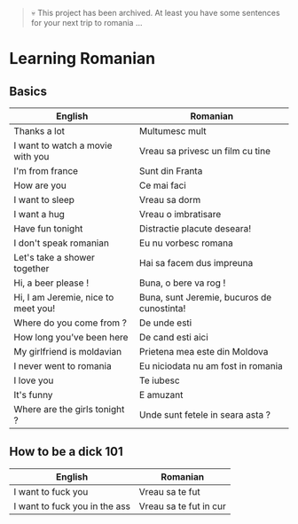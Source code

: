 > :skull: This project has been archived. At least you have some sentences for your next trip to romania ...

# Learning Romanian

## Basics 

| English            | Romanian        |
|--------------------|-----------------|
| Thanks a lot       | Multumesc mult                 |
| I want to watch a movie with you                   |    Vreau sa privesc un film cu tine             |
| I'm from france                 |    Sunt din Franta             |
| How are you                |   Ce mai faci              |
| I want to sleep                  |  Vreau sa dorm             |
| I want a hug                   |   Vreau o imbratisare              |
| Have fun tonight                |   Distractie placute deseara!              |
| I don't speak romanian                  | Eu nu vorbesc romana              |
| Let's take a shower together |          Hai sa facem dus impreuna
| Hi, a beer please !                   | Buna, o bere va rog !                |
| Hi, I am Jeremie, nice to meet you!                   |  Buna, sunt Jeremie, bucuros de cunostinta!               |
| Where do you come from ?                 | De unde esti                |
| How long you’ve been here                  | De cand esti aici                |
| My girlfriend is moldavian                  | Prietena mea este din Moldova                |
| I never went to romania                   | Eu niciodata nu am fost in romania                |
| I love you                  |  Te iubesc               |
| It's funny                   | E amuzant                |
| Where are the girls tonight ?                | Unde sunt fetele in seara asta ?              |


## How to be a dick 101

| English            | Romanian        |
|--------------------|-----------------|
| I want to fuck you | Vreau sa te fut |
| I want to fuck you in the ass                   | Vreau sa te fut in cur                |
